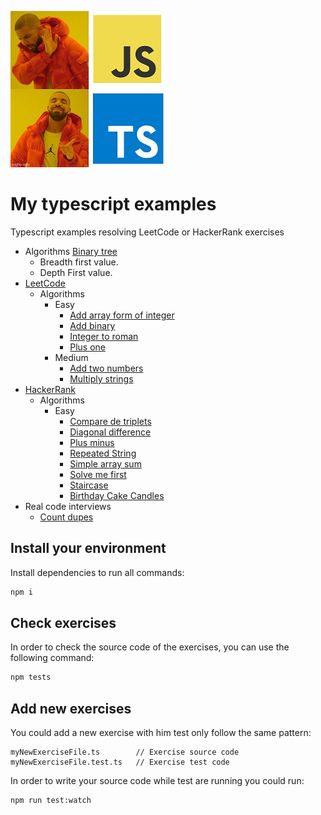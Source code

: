 ![meme](./assets/meme.jpg)

# My typescript examples

Typescript examples resolving LeetCode or HackerRank exercises
- Algorithms
  [Binary tree](https://github.com/trekhleb/javascript-algorithms/tree/master/src/data-structures/tree)
    - Breadth first value.
    - Depth First value.
- [LeetCode](https://leetcode.com)
  - Algorithms
    - Easy
      - [Add array form of integer](./src/leetCode/algorithms/easy/addToArrayFormOfIntegers.md)
      - [Add binary](./src/leetCode/algorithms/easy/addBinary.md)
      - [Integer to roman](https://leetcode.com/problems/integer-to-roman/)
      - [Plus one](./src/leetCode/algorithms/easy/plusOne.md)
    - Medium
      - [Add two numbers](./src/leetCode/algorithms/medium/addTwoNumbers.md)
      - [Multiply strings](https://leetcode.com/problems/multiply-strings/)
- [HackerRank](https://www.hackerrank.com)
  - Algorithms
    - Easy
      - [Compare de triplets](./src/hackerRank/algorithms/easy/compareTheTriplets.md)
      - [Diagonal difference](./src/hackerRank/algorithms/easy/diagonalDifference.md)
      - [Plus minus](./src/hackerRank/algorithms/easy/plusMinus.md)
      - [Repeated String](./src/hackerRank/algorithms/easy/repeatedString.md)
      - [Simple array sum](./src/hackerRank/algorithms/easy/simpleArraySum.md)
      - [Solve me first](./src/hackerRank/algorithms/easy/solveMeFirst.md)
      - [Staircase](./src/hackerRank/algorithms/easy/staircase.md)
      - [Birthday Cake Candles](./src/hackerRank/algorithms/easy/birthdayCakeCandles.md)
- Real code interviews
  - [Count dupes](./src/realCodeInterviews/countDupes.md)

## Install your environment

Install dependencies to run all commands:

```bash
npm i
```

## Check exercises

In order to check the source code of the exercises, you can use the following command:

```bash
npm tests
```

## Add new exercises

You could add a new exercise with him test only follow the same pattern:

```
myNewExerciseFile.ts        // Exercise source code
myNewExerciseFile.test.ts   // Exercise test code
```

In order to write your source code while test are running you could run:

```bash
npm run test:watch
```
